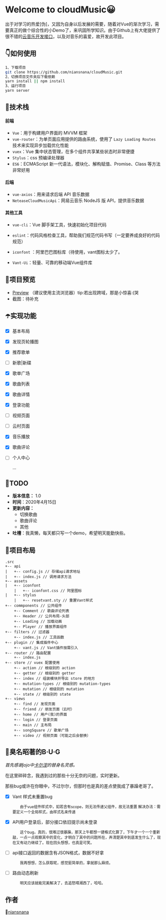 # Welcome to cloudMusic😀

出于对学习的热爱[伪]，又因为自身以后发展的需要，随着对Vue的渐次学习，需要真正的做个综合性的小Demo了，来巩固所学知识。由于Github上有大佬提供了很不错的[云音乐开发接口](https://github.com/Binaryify/NeteaseCloudMusicApi)，以及对音乐的喜爱，故开发此项目。

## 👇如何使用

```sh
1、下载项目
git clone https://github.com/niansnana/cloudMusic.git
2、切换项目文件夹后下载依赖
yarn install || npm install
3、运行项目
yarn server
```

## 👀技术栈

#### 前端

- `Vue`：用于构建用户界面的 MVVM 框架
- `vue-router`：为单页面应用提供的路由系统，使用了 `Lazy Loading Routes` 技术来实现异步加载优化性能
- `vuex`：Vue 集中状态管理，在多个组件共享某些状态时非常便捷
- `Stylus`：css 预编译处理器
- `ES6`：ECMAScript 新一代语法，模块化、解构赋值、Promise、Class 等方法非常好用

#### 后端

- `vue-axios`：用来请求后端 API 音乐数据
- `NeteaseCloudMusicApi`：网易云音乐 NodeJS 版 API，提供音乐数据

#### 其他工具

- `vue-cli`：Vue 脚手架工具，快速初始化项目代码
- `eslint`：代码风格检查工具，帮助我们规范代码书写（一定要养成良好的代码规范）
- `iconfont` ：阿里巴巴图标库（待使用，vant图标太少了。

- `Vant-Ui`：轻量、可靠的移动端Vue组件库

## 👤项目预览

- [Preview](http://cm.niansnana.com/) （建议使用主流浏览器）tip:若出现跨域，那是小惊喜:(哭
- 截图：待补充

## ☂️实现功能

- [x] 基本布局

- [x] 发现页轮播图

- [x] 推荐歌单

- [ ] 新歌|新碟

- [x] 歌单广场

- [x] 歌曲列表

- [x] 歌曲详情

- [x] 登录功能

- [ ] 视频页面

- [ ] 云村页面

- [x] 音乐播放

- [x] 歌曲评论

- [ ] 个人中心

  ...

## 🌸TODO

- **版本信息：** 1.0
- **时间**：2020年4月15日
- **更新内容：**
  - 切换歌曲
  - 歌曲评论
  - 其他
- **吐槽**：我真懒，每天都只写一个demo，希望明天能勤快些。

## 🌂项目布局

```vue
.src
+-- api
|   +-- config.js // 存储api请求地址
|   +-- index.js // 调用请求方法
+-- assets
|   +-- iconfont
    |   +-- iconfont.css // 阿里图标
|   +-- stylus
    |   +-- resetvant.sty // 重置Vant样式
+-- commponents // 公共组件
    +-- Comment // 歌曲评论列表
    +-- Header // 公共布局-头部
    +-- Loading // 加载动画
    +-- Player // 播放界面组件
+-- filters // 过滤器
    +-- index.js // 工具函数
+-- plugin // 集成插件中心
	+-- vant.js // Vant插件按需引入
+-- router // 路由配置
    +-- index.js
+-- store // vuex 配置使用
    +-- action // 根级别的 action
    +-- getter // 根级别的 getter
    +-- index // 组装模块并导出 store 的地方
    +-- mutation-types // 根级别的 mutation-types
    +-- mutation // 根级别的 mutation
    +-- state // 根级别的 state
+-- views
	+-- find // 发现页面
	+-- friend // 朋友页面（云村）
	+-- home // 用户(我)的界面
	+-- login // 登录页面
	+-- main // 主布局
	+-- songSquare // 歌单广场
	+-- video // 视频页面（可能之后会替换）
```

## 🦄臭名昭著的B·U·G

*首先感谢jojo中[卡尔涅](https://baike.baidu.com/item/卡尔涅/23498352)的替身名灵感。*

在这里碎碎念，我遇到过的那些十分无奈的问题，实时更新。

那些bug或许在你眼中，不过尔尔，但那时也是真的差点使我成了暴躁老哥了。

- [x] Vant 样式未重置bug

  <p style="font-size: 12px;text-indent: 2em;">
  由于vue组件样式中，如若含有scope，则无法传递父组件，故无法重置
  解决办法：需要定义一个全局样式，由样式名来传递
  </p>

- [x] API用户登录后，部分接口依旧提示尚未登录

  <p style="font-size: 12px;text-indent: 2em;">
  这个bug，真的，很难过很暴躁，那天上午都想一键格式化算了，下午才一个一个重新敲，一点一点观察其中的变化，才明白了其中的问题所在，弄清楚其中到底发生什么了，现在又有动力继续了。现在回头想想，也真是可笑。
  </p>

- [ ] api接口返回的数据含有JSON格式，数据不好拿

  <p style="font-size: 12px;text-indent: 2em;">
  我再想想，怎么获取呢，感觉挺简单的，拿就那么麻烦。
  </p>
  
- [ ] 路由动态刷新

  <p style="font-size: 12px;text-indent: 2em;">
  明天应该就能完美解决了，去追怒晴湘西了，哈哈。
  </p>

## 作者

🐤[niansnana](https://niansnana.github.io/vuepress/about/)

